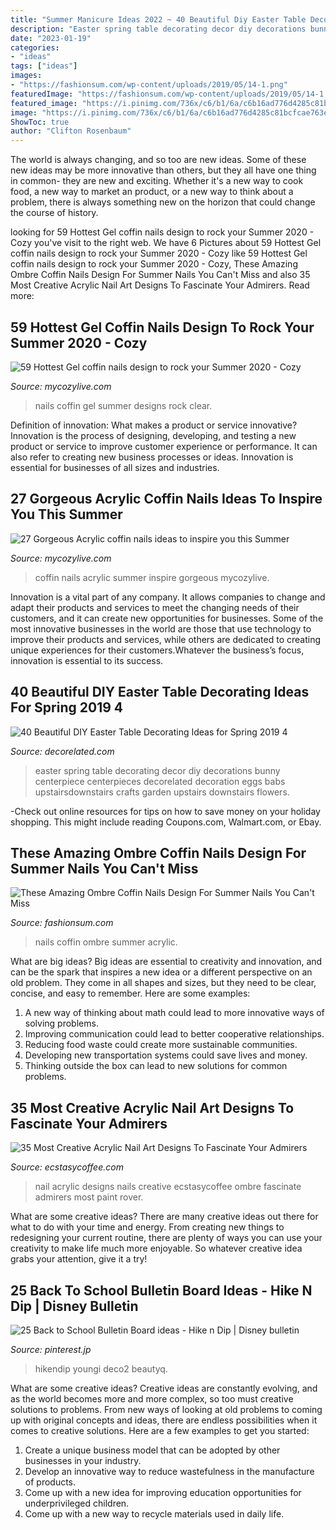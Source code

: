 ```yaml
---
title: "Summer Manicure Ideas 2022 ~ 40 Beautiful Diy Easter Table Decorating Ideas For Spring 2019 4"
description: "Easter spring table decorating decor diy decorations bunny centerpiece centerpieces decorelated decoration eggs babs upstairsdownstairs crafts garden upstairs downstairs flowers"
date: "2023-01-19"
categories:
- "ideas"
tags: ["ideas"]
images:
- "https://fashionsum.com/wp-content/uploads/2019/05/14-1.png"
featuredImage: "https://fashionsum.com/wp-content/uploads/2019/05/14-1.png"
featured_image: "https://i.pinimg.com/736x/c6/b1/6a/c6b16ad776d4285c81bcfcae763e0b39.jpg"
image: "https://i.pinimg.com/736x/c6/b1/6a/c6b16ad776d4285c81bcfcae763e0b39.jpg"
ShowToc: true
author: "Clifton Rosenbaum"
---
```



The world is always changing, and so too are new ideas. Some of these new ideas may be more innovative than others, but they all have one thing in common- they are new and exciting. Whether it's a new way to cook food, a new way to market an product, or a new way to think about a problem, there is always something new on the horizon that could change the course of history.

	

		
looking for 59 Hottest Gel coffin nails design to rock your Summer 2020 - Cozy you've visit to the right web. We have 6 Pictures about 59 Hottest Gel coffin nails design to rock your Summer 2020 - Cozy like 59 Hottest Gel coffin nails design to rock your Summer 2020 - Cozy, These Amazing Ombre Coffin Nails Design For Summer Nails You Can&#039;t Miss and also 35 Most Creative Acrylic Nail Art Designs To Fascinate Your Admirers. Read more:
		
    
## 59 Hottest Gel Coffin Nails Design To Rock Your Summer 2020 - Cozy

<img loading=lazy src="https://mycozylive.com/wp-content/uploads/2020/05/52.jpg" onerror="this.onerror=null;this.src='https://tse4.mm.bing.net/th?id=OIP.Q6CZW5iZvPtBChIyMUFXfwHaMS&amp;pid=15.1';" alt="59 Hottest Gel coffin nails design to rock your Summer 2020 - Cozy">

_Source: mycozylive.com_

>nails coffin gel summer designs rock clear. 

	

Definition of innovation: What makes a product or service innovative?
Innovation is the process of designing, developing, and testing a new product or service to improve customer experience or performance. It can also refer to creating new business processes or ideas. Innovation is essential for businesses of all sizes and industries.

    
## 27 Gorgeous Acrylic Coffin Nails Ideas To Inspire You This Summer

<img loading=lazy src="https://mycozylive.com/wp-content/uploads/2020/06/21-5.jpg" onerror="this.onerror=null;this.src='https://tse4.mm.bing.net/th?id=OIP.uQkTolMII9dHbAFzKcAZmwHaK9&amp;pid=15.1';" alt="27 Gorgeous Acrylic coffin nails ideas to inspire you this Summer">

_Source: mycozylive.com_

>coffin nails acrylic summer inspire gorgeous mycozylive. 

	

Innovation is a vital part of any company. It allows companies to change and adapt their products and services to meet the changing needs of their customers, and it can create new opportunities for businesses. Some of the most innovative businesses in the world are those that use technology to improve their products and services, while others are dedicated to creating unique experiences for their customers.Whatever the business’s focus, innovation is essential to its success.

    
## 40 Beautiful DIY Easter Table Decorating Ideas For Spring 2019 4

<img loading=lazy src="https://i1.wp.com/decorelated.com/wp-content/uploads/2019/03/40-Beautiful-DIY-Easter-Table-Decorating-Ideas-for-Spring-2019-4.jpg?fit=948%2C1524&amp;ssl=1" onerror="this.onerror=null;this.src='https://tse4.mm.bing.net/th?id=OIP.8HT16x62y4gWsknL-acBWQHaL6&amp;pid=15.1';" alt="40 Beautiful DIY Easter Table Decorating Ideas for Spring 2019 4">

_Source: decorelated.com_

>easter spring table decorating decor diy decorations bunny centerpiece centerpieces decorelated decoration eggs babs upstairsdownstairs crafts garden upstairs downstairs flowers. 

	

-Check out online resources for tips on how to save money on your holiday shopping. This might include reading Coupons.com, Walmart.com, or Ebay.

    
## These Amazing Ombre Coffin Nails Design For Summer Nails You Can&#039;t Miss

<img loading=lazy src="https://fashionsum.com/wp-content/uploads/2019/05/14-1.png" onerror="this.onerror=null;this.src='https://tse1.mm.bing.net/th?id=OIP.ToJemqlYJniIpcsLQI0MKgHaKf&amp;pid=15.1';" alt="These Amazing Ombre Coffin Nails Design For Summer Nails You Can&#039;t Miss">

_Source: fashionsum.com_

>nails coffin ombre summer acrylic. 

	

What are big ideas?
Big ideas are essential to creativity and innovation, and can be the spark that inspires a new idea or a different perspective on an old problem. They come in all shapes and sizes, but they need to be clear, concise, and easy to remember. Here are some examples:
1. A new way of thinking about math could lead to more innovative ways of solving problems. 
2. Improving communication could lead to better cooperative relationships. 
3. Reducing food waste could create more sustainable communities. 
4. Developing new transportation systems could save lives and money. 
5. Thinking outside the box can lead to new solutions for common problems.

    
## 35 Most Creative Acrylic Nail Art Designs To Fascinate Your Admirers

<img loading=lazy src="https://i2.wp.com/www.ecstasycoffee.com/wp-content/uploads/2016/09/Acrylic-Nail-Design-@EcstasyCoffee-28.jpg" onerror="this.onerror=null;this.src='https://tse3.mm.bing.net/th?id=OIP.z_Cbwd1uDTrEYI2vuWnagQHaK1&amp;pid=15.1';" alt="35 Most Creative Acrylic Nail Art Designs To Fascinate Your Admirers">

_Source: ecstasycoffee.com_

>nail acrylic designs nails creative ecstasycoffee ombre fascinate admirers most paint rover. 

	

What are some creative ideas?
There are many creative ideas out there for what to do with your time and energy. From creating new things to redesigning your current routine, there are plenty of ways you can use your creativity to make life much more enjoyable. So whatever creative idea grabs your attention, give it a try!

    
## 25 Back To School Bulletin Board Ideas - Hike N Dip | Disney Bulletin

<img loading=lazy src="https://i.pinimg.com/736x/c6/b1/6a/c6b16ad776d4285c81bcfcae763e0b39.jpg" onerror="this.onerror=null;this.src='https://tse1.mm.bing.net/th?id=OIP.H-tt8SrvZaUFcDRTM7q4kQHaJ4&amp;pid=15.1';" alt="25 Back to School Bulletin Board ideas - Hike n Dip | Disney bulletin">

_Source: pinterest.jp_

>hikendip youngi deco2 beautyq. 

	

What are some creative ideas?
Creative ideas are constantly evolving, and as the world becomes more and more complex, so too must creative solutions to problems. From new ways of looking at old problems to coming up with original concepts and ideas, there are endless possibilities when it comes to creative solutions. Here are a few examples to get you started:
1. Create a unique business model that can be adopted by other businesses in your industry.
2. Develop an innovative way to reduce wastefulness in the manufacture of products.
3. Come up with a new idea for improving education opportunities for underprivileged children.
4. Come up with a new way to recycle materials used in daily life.

